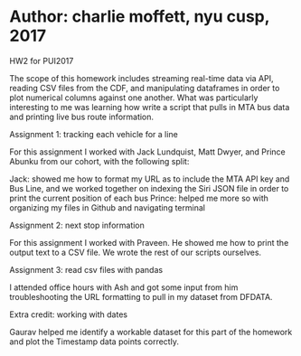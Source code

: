 # Author: charlie moffett, nyu cusp, 2017

HW2 for PUI2017

The scope of this homework includes streaming real-time data via API, reading CSV files from the CDF, and manipulating dataframes in order to plot numerical columns against one another. What was particularly interesting to me was learning how write a script that pulls in MTA bus data and printing live bus route information.

Assignment 1: tracking each vehicle for a line

For this assignment I worked with Jack Lundquist, Matt Dwyer, and Prince
Abunku from our cohort, with the following split:

Jack: showed me how to format my URL as to include the MTA API key and Bus Line, and we worked together on indexing the Siri JSON file in order to print the current position of each bus
Prince: helped me more so with organizing my files in Github and navigating terminal

Assignment 2: next stop information

For this assignment I worked with Praveen. He showed me how to print the output text to a CSV file. We wrote the rest of our scripts ourselves.

Assignment 3: read csv files with pandas

I attended office hours with Ash and got some input from him troubleshooting the URL formatting to pull in my dataset from DFDATA.

Extra credit: working with dates

Gaurav helped me identify a workable dataset for this part of the homework and plot the Timestamp data points correctly.
